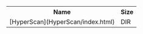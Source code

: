 <table>
<tr><th>Name</th><th>Size</th></tr>
<tr><td>[HyperScan](HyperScan/index.html)</td><td>DIR</td></tr>
</table>
